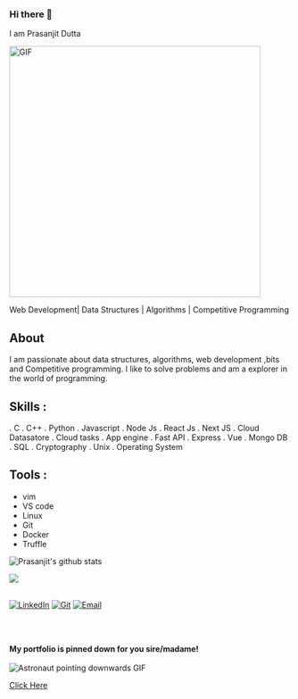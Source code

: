 ### Hi there 👋
I am Prasanjit Dutta

<div style="display:block">
  <img  width="450px" alt="GIF" src="https://media.giphy.com/media/MC6eSuC3yypCU/giphy.gif" />

</div>


Web Development| Data Structures | Algorithms | Competitive Programming

## About 
I am passionate about data structures, algorithms, web development ,bits and Competitive programming. I like to solve problems and am a explorer in the world of programming.

## Skills :
. C . C++ . Python . Javascript . Node Js . React Js . Next JS . Cloud Datasatore . Cloud tasks . App engine . Fast API
. Express
. Vue . Mongo DB . SQL . Cryptography . Unix . Operating System
  
## Tools :
- vim
- VS code
- Linux
- Git
- Docker
- Truffle



![Prasanjit's github stats](https://github-readme-stats.vercel.app/api?username=prasanjit101&theme=tokyonight&show_icons=true&hide_border=true)




<img  float="right" src="https://github-readme-stats.vercel.app/api/top-langs/?username=prasanjit101&theme=tokyonight&show_icons=true" />

</p>
</br>
<a href="https://www.linkedin.com/in/prasanjit-dutta-8204b18b/" target="_blank"><img alt="LinkedIn" src="https://img.shields.io/badge/LinkedIn-Prasanjit%20Dutta-blue?style=flat&logo=linkedin"></a>
<a href="https://github.com/prasanjit101" target="_blank"><img alt="Git" src="https://img.shields.io/badge/Git-Prasanjit%20Dutta-blue?style=flat&logo=stackoverflow"></a>
<a href="mailto:2018dib018@gmail.com"><img alt="Email" src="https://img.shields.io/badge/Email-2018dib018@gmail.com-blue?style=flat&logo=gmail"></a>
</p>
</br>

</br>
<p align="left">
<b>My portfolio is pinned down for you sire/madame!</b></br></br>
<img alt="Astronaut pointing downwards GIF" src="https://media.giphy.com/media/Js7cqIkpxFy0bILFFA/giphy.gif">
</p>

<a href="https://drive.google.com/file/d/1ouIrlb30DXvfozT520pteyaoXvkVOeD_/view?usp=sharing">Click Here</a>
